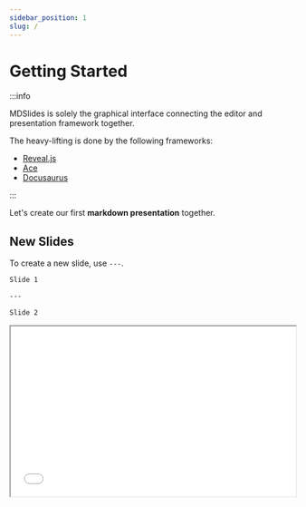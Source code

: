 ```yaml
---
sidebar_position: 1
slug: /
---
```


# Getting Started

:::info

MDSlides is solely the graphical interface connecting the editor and presentation framework together.

The heavy-lifting is done by the following frameworks:

- [Reveal.js](https://revealjs.com/)
- [Ace](https://ace.c9.io/)
- [Docusaurus](https://docusaurus.io/)

:::

Let's create our first **markdown presentation** together.

## New Slides

To create a new slide, use `---`.

```md
Slide 1

---

Slide 2
```

<iframe src="/reveal.js-master/slides.html" height="300" width="100%"/>

## Present

To present click on the presentation and press `F`, afterwards to leave press `ESC`. Try it out on the sample presentation below.

<iframe src="/reveal.js-master/present.html" height="300" width="100%"/>
